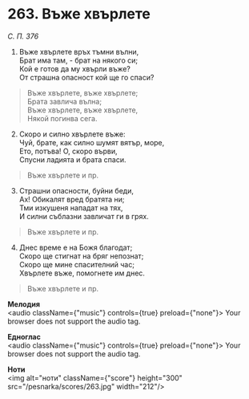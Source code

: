 # 263. Въже хвърлете

_С. П. 376_

1. Въже хвърлете връх тъмни вълни,  
Брат има там, - брат на някого си;  
Кой е готов да му хвърли въже?  
От страшна опасност кой ще го спаси?  

> Въже хвърлете, въже хвърлете;  
> Брата завлича вълна;  
> Въже хвърлете, въже хвърлете,  
> Някой погинва сега.  

2. Скоро и силно хвърлете въже:  
Чуй, брате, как силно шумят вятър, море,  
Ето, потъва! О, скоро върви,  
Спусни ладията и брата спаси.  

> Въже хвърлете и пр.  

3. Страшни опасности, буйни беди,  
Ах! Обикалят вред братята ни;  
Тми изкушеня нападат на тях,  
И силни съблазни завличат ги в грях.  

> Въже хвърлете и пр.  

4. Днес време е на Божя благодат;  
Скоро ще стигнат на бряг непознат;  
Скоро ще мине спасителний час;  
Хвърлете въже, помогнете им днес.  

> Въже хвърлете и пр.

**Мелодия**  
<audio className={"music"} controls={true} preload={"none"}>
    <source src="/pesnarka/mp3/263.mp3" type="audio/mpeg"/>
    Your browser does not support the audio tag.
</audio>

**Едноглас**  
<audio className={"music"} controls={true} preload={"none"}>
    <source src="/pesnarka/transp/263.mp3" type="audio/mpeg"/>
    Your browser does not support the audio tag.
</audio>

**Ноти**  
<img alt="ноти" className={"score"} height="300" src="/pesnarka/scores/263.jpg" width="212"/>
